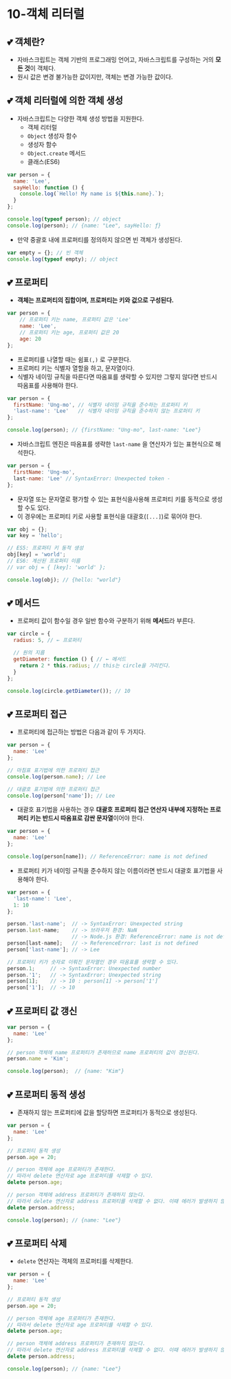 # 10-객체 리터럴

## 💕 객체란?

- 자바스크립트는 객체 기반의 프로그래밍 언어고, 자바스크립트를 구성하는 거의 **모든 것**이 객체다.
- 원시 값은 변경 불가능한 값이지만, 객체는 변경 가능한 값이다.

## 💕 객체 리터럴에 의한 객체 생성
- 자바스크립트는 다양한 객체 생성 방법을 지원한다.
  - 객체 리터럴
  - `Object` 생성자 함수
  - 생성자 함수
  - `Object.create` 메서드
  - 클래스(ES6)

```js
var person = {
  name: 'Lee',
  sayHello: function () {
    console.log(`Hello! My name is ${this.name}.`);
  }
};

console.log(typeof person); // object
console.log(person); // {name: "Lee", sayHello: ƒ}
```

- 만약 중괄호 내에 프로퍼티를 정의하지 않으면 빈 객체가 생성된다.

```js
var empty = {}; // 빈 객체
console.log(typeof empty); // object
```

## 💕 프로퍼티

- **객체는 프로퍼티의 집합이며, 프로퍼티는 키와 겂으로 구성된다.**

```js
var person = {
    // 프로퍼티 키는 name, 프로퍼티 값은 'Lee'
    name: 'Lee',
    // 프로퍼티 키는 age, 프로퍼티 값은 20
    age: 20
};
```

- 프로퍼티를 나열할 때는 쉼표`(,)` 로 구분한다.
- 프로퍼티 키는 식별자 열할을 하고, 문자열이다.
- 식별자 네이밍 규칙을 따른다면 따옴표를 생략할 수 있지만 그렇지 않다면 반드시 따옴표를 사용해야 한다.

```js
var person = {
  firstName: 'Ung-mo', // 식별자 네이밍 규칙을 준수하는 프로퍼티 키
  'last-name': 'Lee'   // 식별자 네이밍 규칙을 준수하지 않는 프로퍼티 키
};

console.log(person); // {firstName: "Ung-mo", last-name: "Lee"}
```
- 자바스크립트 엔진은 따옴표를 생략한 `last-name` 을 연산자가 있는 표현식으로 해석한다.

```js
var person = {
  firstName: 'Ung-mo',
  last-name: 'Lee' // SyntaxError: Unexpected token -
};
```

- 문자열 또는 문자열로 평가할 수 있는 표현식을사용해 프로퍼티 키를 동적으로 생성할 수도 있다.
- 이 경우에는 프로퍼티 키로 사용할 표현식을 대괄호(`[...]`)로 묶어야 한다.

```js
var obj = {};
var key = 'hello';

// ES5: 프로퍼티 키 동적 생성
obj[key] = 'world';
// ES6: 계산된 프로퍼티 이름
// var obj = { [key]: 'world' };

console.log(obj); // {hello: "world"}
```

## 💕 메서드

- 프로퍼티 값이 함수일 경우 일반 함수와 구분하기 위해 **메서드**라 부른다.

```js
var circle = {
  radius: 5, // ← 프로퍼티

  // 원의 지름
  getDiameter: function () { // ← 메서드
    return 2 * this.radius; // this는 circle을 가리킨다.
  }
};

console.log(circle.getDiameter()); // 10
```

## 💕 프로퍼티 접근

- 프로퍼티에 접근하는 방법은 다음과 같이 두 가지다.

```js
var person = {
  name: 'Lee'
};

// 마침표 표기법에 의한 프로퍼티 접근
console.log(person.name); // Lee

// 대괄호 표기법에 의한 프로퍼티 접근
console.log(person['name']); // Lee
```

- 대괄호 표기법을 사용하는 경우 **대괄호 프로퍼티 접근 연산자 내부에 지정하는 프로퍼티 키는 반드시 따옴표로 감싼 문자열**이어야 한다.

```js
var person = {
  name: 'Lee'
};

console.log(person[name]); // ReferenceError: name is not defined
```

- 프로퍼티 키가 네이밍 규칙을 준수하지 않는 이름이라면 반드시 대괄호 표기법을 사용해야 한다.

```js
var person = {
  'last-name': 'Lee',
  1: 10
};

person.'last-name';  // -> SyntaxError: Unexpected string
person.last-name;    // -> 브라우저 환경: NaN
                     // -> Node.js 환경: ReferenceError: name is not defined
person[last-name];   // -> ReferenceError: last is not defined
person['last-name']; // -> Lee

// 프로퍼티 키가 숫자로 이뤄진 문자열인 경우 따옴표를 생략할 수 있다.
person.1;     // -> SyntaxError: Unexpected number
person.'1';   // -> SyntaxError: Unexpected string
person[1];    // -> 10 : person[1] -> person['1']
person['1'];  // -> 10
```

## 💕 프로퍼티 값 갱신

```js
var person = {
  name: 'Lee'
};

// person 객체에 name 프로퍼티가 존재하므로 name 프로퍼티의 값이 갱신된다.
person.name = 'Kim';

console.log(person);  // {name: "Kim"}
```

## 💕 프로퍼티 동적 생성

- 존재하지 않는 프로퍼티에 값을 할당하면 프로퍼티가 동적으로 생성된다.

```js
var person = {
  name: 'Lee'
};

// 프로퍼티 동적 생성
person.age = 20;

// person 객체에 age 프로퍼티가 존재한다.
// 따라서 delete 연산자로 age 프로퍼티를 삭제할 수 있다.
delete person.age;

// person 객체에 address 프로퍼티가 존재하지 않는다.
// 따라서 delete 연산자로 address 프로퍼티를 삭제할 수 없다. 이때 에러가 발생하지 않는다.
delete person.address;

console.log(person); // {name: "Lee"}
```

## 💕 프로퍼티 삭제

- `delete` 연산자는 객체의 프로퍼티를 삭제한다. 

```js
var person = {
  name: 'Lee'
};

// 프로퍼티 동적 생성
person.age = 20;

// person 객체에 age 프로퍼티가 존재한다.
// 따라서 delete 연산자로 age 프로퍼티를 삭제할 수 있다.
delete person.age;

// person 객체에 address 프로퍼티가 존재하지 않는다.
// 따라서 delete 연산자로 address 프로퍼티를 삭제할 수 없다. 이때 에러가 발생하지 않는다.
delete person.address;

console.log(person); // {name: "Lee"}
```

```js
```

```js
```

```js
```